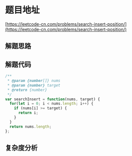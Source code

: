 # 题目地址

[https://leetcode-cn.com/problems/search-insert-position/](https://leetcode-cn.com/problems/search-insert-position/)

## 解题思路

## 解题代码

```js
/**
 * @param {number[]} nums
 * @param {number} target
 * @return {number}
 */
var searchInsert = function(nums, target) {
  for(let i = 0; i < nums.length; i++) {
    if (nums[i] >= target) {
      return i;
    }
  }
  return nums.length;
};
```

## 复杂度分析

